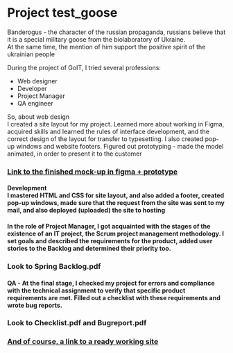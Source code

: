 # Project test_goose
Banderogus - the character of the russian propaganda, russians believe that it is a special military goose from the biolaboratory of Ukraine.<br>
At the same time, the mention of him support the positive spirit of the ukrainian people

During the project of GoIT, I tried several professions:
* Web designer
* Developer
* Project Manager
* QA engineer

So, about web design<br>
I created a site layout for my project. Learned more about working in Figma, acquired skills and learned the rules of interface development, and the correct design of the layout for transfer to typesetting. I also created pop-up windows and website footers. Figured out prototyping - made the model animated, in order to present it to the customer
<h3>
  
[Link to the finished mock-up in figma + prototype ](https://www.figma.com/file/Cesm2IXRoVe2CJOWeXENkR/Content-(Copy)?node-id=0%3A1)
<h4>
Development<br>
I mastered HTML and CSS for site layout, and also added a footer, created pop-up windows, made sure that the request from the site was sent to my mail, and also deployed (uploaded) the site to hosting
<h4>
In the role of Project Manager, I got acquainted with the stages of the existence of an IT project, the Scrum project management methodology. I set goals and described the requirements for the product, added user stories to the Backlog and determined their priority too. 
  
<h3>Look to Spring Backlog.pdf
<h4>
QA - At the final stage, I checked my project for errors and compliance with the technical assignment to verify that specific product requirements are met.
Filled out a checklist with these requirements and wrote bug reports.
  
<h3>Look to Checklist.pdf and Bugreport.pdf
<h3>

  [And of course, a link to a ready working site ](https://lucky-entremet-d8185b.netlify.app/)
